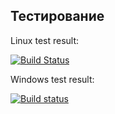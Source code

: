 ## Тестирование 
Linux test result:

[![Build Status](https://travis-ci.org/rekrutik/PathPlanningProject)](https://travis-ci.org/rekrutik/PathPlanningProject.svg?branch=master)

Windows test result:

[![Build status](https://ci.appveyor.com/api/projects/status/7f8mf752acwp2ti8/branch/master?svg=true)](https://ci.appveyor.com/project/rekrutik/pathplanningproject/branch/master)
